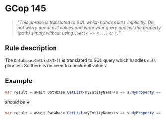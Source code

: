 ﻿# GCop 145

> *"This phrase is translated to SQL which handles `NULL` implicitly. Do not worry about null values and write your query against the property (path) simply without using `.Get(x => x...)` or `?.`"*

## Rule description

The `Database.GetList<T>()` is translated to SQL query which handles `null` phrases. So there is no need to check null values.

## Example

```csharp
var result = await Database.GetList<myEntityName>(s => s.MyProperty == someObject?.SomeProperty);
```

*should be* 🡻

```csharp
var result = await Database.GetList<myEntityName>(s => s.MyProperty == someObject.SomeProperty);
```
